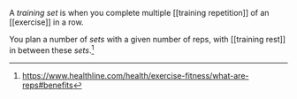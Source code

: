 A *training set* is when you complete multiple [[training repetition]] of an [[exercise]] in a row. 

You plan a number of *sets* with a given number of reps, with [[training rest]] in between these *sets*.[^1]

[^1]: https://www.healthline.com/health/exercise-fitness/what-are-reps#benefits